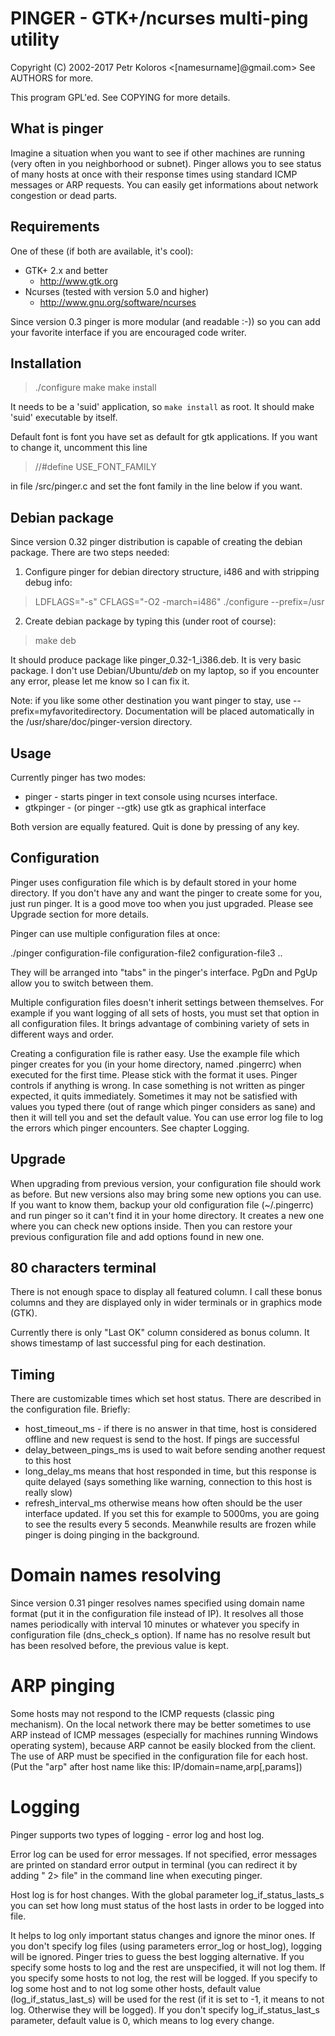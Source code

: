 # PINGER - GTK+/ncurses multi-ping utility
Copyright (C) 2002-2017 Petr Koloros <[namesurname]@gmail.com>
See AUTHORS for more.

This program GPL'ed. See COPYING for more details.

## What is pinger

Imagine a situation when you want to see if other machines are running (very
often in you neighborhood or subnet). Pinger allows you to see status of many
hosts at once with their response times using standard ICMP messages or ARP
requests. You can easily get informations about network congestion or dead
parts.

## Requirements

One of these (if both are available, it's cool):
- GTK+ 2.x and better
  - http://www.gtk.org
- Ncurses (tested with version 5.0 and higher)
  - http://www.gnu.org/software/ncurses

Since version 0.3 pinger is more modular (and readable :-)) so you can add your
favorite interface if you are encouraged code writer.
      
## Installation

> ./configure
> make
> make install

It needs to be a 'suid' application, so `make install` as root. It should
make 'suid' executable by itself.

Default font is font you have set as default for gtk applications. If you want to change it, uncomment this line 

> //#define USE_FONT_FAMILY

in file <top directory>/src/pinger.c and set the font family in the line
below if you want.

## Debian package

Since version 0.32 pinger distribution is capable of creating the debian
package. There are two steps needed:

1. Configure pinger for debian directory structure, i486 and with stripping
debug info:
> LDFLAGS="-s" CFLAGS="-O2 -march=i486" ./configure --prefix=/usr
2. Create debian package by typing this (under root of course):
> make deb

It should produce package like pinger_0.32-1_i386.deb. It is very basic
package. I don't use Debian/Ubuntu/*deb* on my laptop, so if you encounter any
error, please let me know so I can fix it.

Note: if you like some other destination you want pinger to stay, use
--prefix=myfavoritedirectory. Documentation will be placed automatically in the
/usr/share/doc/pinger-version directory.

## Usage

Currently pinger has two modes:

- pinger - starts pinger in text console using ncurses interface.
- gtkpinger - (or pinger --gtk) use gtk as graphical interface

Both version are equally featured. Quit is done by pressing of any key.

## Configuration

Pinger uses configuration file which is by default stored in your home
directory. If you don't have any and want the pinger to create some for you,
just run pinger. It is a good move too when you just upgraded. Please see
Upgrade section for more details.

Pinger can use multiple configuration files at once:

./pinger configuration-file configuration-file2 configuration-file3 ..

They will be arranged into "tabs" in the pinger's interface. PgDn and PgUp
allow you to switch between them.

Multiple configuration files doesn't inherit settings between themselves. For
example if you want logging of all sets of hosts, you must set that option in
all configuration files. It brings advantage of combining variety of sets in
different ways and order.

Creating a configuration file is rather easy. Use the example file which pinger
creates for you (in your home directory, named .pingerrc) when executed for the
first time. Please stick with the format it uses. Pinger controls if anything is
wrong. In case something is not written as pinger expected, it quits
immediately. Sometimes it may not be satisfied with values you typed there (out
of range which pinger considers as sane) and then it will tell you and set the
default value. You can use error log file to log the errors which pinger
encounters. See chapter Logging.

## Upgrade

When upgrading from previous version, your configuration file should work as
before. But new versions also may bring some new options you can use. If you
want to know them, backup your old configuration file (~/.pingerrc) and run
pinger so it can't find it in your home directory. It creates a new one where
you can check new options inside. Then you can restore your previous
configuration file and add options found in new one.

## 80 characters terminal

There is not enough space to display all featured column. I call these bonus
columns and they are displayed only in wider terminals or in graphics mode
(GTK).

Currently there is only "Last OK" column considered as bonus column. It shows
timestamp of last successful ping for each destination.

## Timing

There are customizable times which set host status. There are described in the
configuration file.
Briefly:
- host_timeout_ms - if there is no answer in that time, host is considered offline and new request is send to the host. If pings are successful
- delay_between_pings_ms is used to wait before sending another request to this host
- long_delay_ms means that host responded in time, but this response is quite delayed (says something like warning, connection to this host is really slow)
- refresh_interval_ms otherwise means how often should be the user interface updated. If you set this for example to 5000ms, you are going to see the results every 5 seconds. Meanwhile results are frozen while pinger is doing pinging in the background.

# Domain names resolving

Since version 0.31 pinger resolves names specified using domain name format
(put it in the configuration file instead of IP). It resolves all those names
periodically with interval 10 minutes or whatever you specify in configuration
file (dns_check_s option). If name has no resolve result but has been resolved
before, the previous value is kept.

# ARP pinging

Some hosts may not respond to the ICMP requests (classic ping mechanism). On
the local network there may be better sometimes to use ARP instead of ICMP
messages (especially for machines running Windows operating system), because
ARP cannot be easily blocked from the client. The use of ARP must be specified
in the configuration file for each host. (Put the "arp" after host name like
this: IP/domain=name,arp[,params])

# Logging

Pinger supports two types of logging - error log and host log.

Error log can be used for error messages. If not specified, error messages are printed on
standard error output in terminal (you can redirect it by adding " 2> file" in
the command line when executing pinger.

Host log is for host changes. With the global parameter log_if_status_lasts_s you can set how long must status of the
host lasts in order to be logged into file.

It helps to log only important status changes and ignore the minor ones. If you don't specify log files (using parameters error_log or host_log), logging will be ignored. Pinger tries to guess the best logging alternative. If you specify some hosts to log and the rest are unspecified, it will not log them. If you specify some hosts to not log, the rest will be logged. If you specify to log some host and to not log some other hosts, default value (log_if_status_last_s) will be used for the rest (if it is set to -1, it means to not log. Otherwise they will be logged). If you don't specify log_if_status_last_s parameter, default value is 0, which means to log every change.

